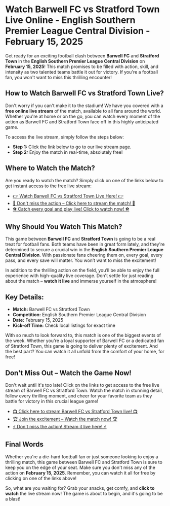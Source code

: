 # Watch Barwell FC vs Stratford Town Live Online - English Southern Premier League Central Division - February 15, 2025

Get ready for an exciting football clash between **Barwell FC** and **Stratford Town** in the **English Southern Premier League Central Division** on **February 15, 2025**! This match promises to be filled with action, skill, and intensity as two talented teams battle it out for victory. If you're a football fan, you won't want to miss this thrilling encounter!

## How to Watch Barwell FC vs Stratford Town Live?

Don't worry if you can't make it to the stadium! We have you covered with a **free online live stream** of the match, available to all fans around the world. Whether you're at home or on the go, you can watch every moment of the action as Barwell FC and Stratford Town face off in this highly anticipated game.

To access the live stream, simply follow the steps below:

- **Step 1:** Click the link below to go to our live stream page.
- **Step 2:** Enjoy the match in real-time, absolutely free!

## Where to Watch the Match?

Are you ready to watch the match? Simply click on one of the links below to get instant access to the free live stream:

- [👉 Watch Barwell FC vs Stratford Town Live Here! 👉](https://tinyurl.com/livestreamfreeo?st=Barwell+FC+vs+Stratford+Town&si=ghc)
- [🚨 Don't miss the action – Click here to stream the match! 🚨](https://tinyurl.com/livestreamfreeo?st=Barwell+FC+vs+Stratford+Town&si=ghc)
- [⚽️ Catch every goal and play live! Click to watch now! ⚽️](https://tinyurl.com/livestreamfreeo?st=Barwell+FC+vs+Stratford+Town&si=ghc)

## Why Should You Watch This Match?

This game between **Barwell FC** and **Stratford Town** is going to be a real treat for football fans. Both teams have been in great form lately, and they're determined to secure a crucial win in the **English Southern Premier League Central Division**. With passionate fans cheering them on, every goal, every pass, and every save will matter. You won’t want to miss the excitement!

In addition to the thrilling action on the field, you’ll be able to enjoy the full experience with high-quality live coverage. Don't settle for just reading about the match – **watch it live** and immerse yourself in the atmosphere!

## Key Details:

- **Match:** Barwell FC vs Stratford Town
- **Competition:** English Southern Premier League Central Division
- **Date:** February 15, 2025
- **Kick-off Time:** Check local listings for exact time

With so much to look forward to, this match is one of the biggest events of the week. Whether you're a loyal supporter of Barwell FC or a dedicated fan of Stratford Town, this game is going to deliver plenty of excitement. And the best part? You can watch it all unfold from the comfort of your home, for free!

## Don't Miss Out – Watch the Game Now!

Don't wait until it's too late! Click on the links to get access to the free live stream of Barwell FC vs Stratford Town. Watch the match in stunning detail, follow every thrilling moment, and cheer for your favorite team as they battle for victory in this crucial league game!

- [📺 Click here to stream Barwell FC vs Stratford Town live! 📺](https://tinyurl.com/livestreamfreeo?st=Barwell+FC+vs+Stratford+Town&si=ghc)
- [🏆 Join the excitement – Watch the match now! 🏆](https://tinyurl.com/livestreamfreeo?st=Barwell+FC+vs+Stratford+Town&si=ghc)
- [⚡️ Don't miss the action! Stream it live here! ⚡️](https://tinyurl.com/livestreamfreeo?st=Barwell+FC+vs+Stratford+Town&si=ghc)

## Final Words

Whether you're a die-hard football fan or just someone looking to enjoy a thrilling match, this game between Barwell FC and Stratford Town is sure to keep you on the edge of your seat. Make sure you don't miss any of the action on **February 15, 2025**. Remember, you can watch it all for free by clicking on one of the links above!

So, what are you waiting for? Grab your snacks, get comfy, and **click to watch** the live stream now! The game is about to begin, and it's going to be a blast!
